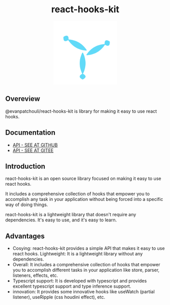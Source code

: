 # <h1 align="center">react-hooks-kit</h1>

<p align="center">
  <img alt="logo" width="200" src="./hook.svg">
</p>

## Overeview

@evanpatchouli/react-hooks-kit is library for making it easy to use react hooks.

## Documentation

- [API - SEE AT GITHUB](https://evanpatchouli.github.io/react-hooks-kit/)
- [API - SEE AT GITEE](https://jun-laner.gitee.io/react-hooks-kit/)

## Introduction

react-hooks-kit is an open source library focused on making it easy to use react hooks.

It includes a comprehensive collection of hooks that empower you to accomplish any task in your application without being forced into a specific way of doing things.

react-hooks-kit is a lightweight library that doesn't require any dependencies. It's easy to use, and it's easy to learn.

## Advantages

- Cosying: react-hooks-kit provides a simple API that makes it easy to use react hooks.
  Lightweight: It is a lightweight library without any dependencies.
- Overall: It includes a comprehensive collection of hooks that empower you to accomplish different tasks in your application like store, parser, listeners, effects, etc.
- Typescript support: It is developed with typescript and provides excellent typescript support and type inference support.
- innovation: It provides some innovative hooks like useWatch (partial listener), useRipple (css houdini effect), etc.
